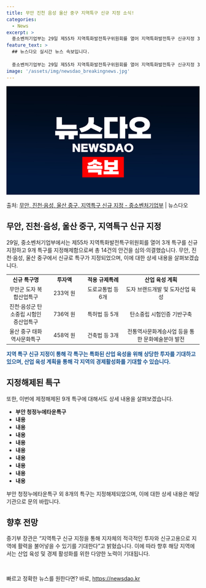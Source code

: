 ```yaml
---
title: 무안 진천 음성 울산 중구 지역특구 신규 지정 소식!
categories:
  - News
excerpt: >
  중소벤처기업부는 29일 제55차 지역특화발전특구위원회를 열어 지역특화발전특구 신규지정 3건, 지정해제 9건,…
feature_text: >
  ## 뉴스다오 실시간 뉴스 속보입니다.

  중소벤처기업부는 29일 제55차 지역특화발전특구위원회를 열어 지역특화발전특구 신규지정 3건, 지정해제 9건,…
image: '/assets/img/newsdao_breakingnews.jpg'
---
```


![뉴스다오 속보](/assets/img/newsdao_breakingnews.jpg)

<p>출처: <a href="https://newsdao.kr/2671" rel="dofollow">무안, 진천·음성, 울산 중구, 지역특구 신규 지정 - 중소벤처기업부</a> | 뉴스다오</p>

<h2 data-ke-size="size26">무안, 진천·음성, 울산 중구, 지역특구 신규 지정</h2>
<p data-ke-size="size16">29일, 중소벤처기업부에서는 제55차 지역특화발전특구위원회를 열어 3개 특구를 신규 지정하고 9개 특구를 지정해제함으로써 총 14건의 안건을 심의·의결했습니다. 무안, 진천·음성, 울산 중구에서 신규로 특구가 지정되었으며, 이에 대한 상세 내용을 살펴보겠습니다.</p>

<table>
   <colgroup>
      <col width="20%" />
      <col width="20%" />
      <col width="20%" />
      <col width="40%" />
   </colgroup>
   <tr>
      <td style="text-align: center; height: 17px;"><b>신규 특구명</b></td>
      <td style="text-align: center; height: 17px;"><b>투자액</b></td>
      <td style="text-align: center; height: 17px;"><b>적용 규제특례</b></td>
      <td style="text-align: center; height: 17px;"><b>산업 육성 계획</b></td>
   </tr>
   <tr>
      <td style="text-align: center; height: 17px;">무안군 도자 복합산업특구</td>
      <td style="text-align: center; height: 17px;">233억 원</td>
      <td style="text-align: center; height: 17px;">도로교통법 등 6개</td>
      <td style="text-align: center; height: 17px;">도자 브랜드개발 및 도자산업 육성</td>
   </tr>
   <tr>
      <td style="text-align: center; height: 17px;">진천·음성군 탄소중립 시험인증산업특구</td>
      <td style="text-align: center; height: 17px;">736억 원</td>
      <td style="text-align: center; height: 17px;">특허법 등 5개</td>
      <td style="text-align: center; height: 17px;">탄소중립 시험인증 기반구축</td>
   </tr>
   <tr>
      <td style="text-align: center; height: 17px;">울산 중구 태화역사문화특구</td>
      <td style="text-align: center; height: 17px;">458억 원</td>
      <td style="text-align: center; height: 17px;">건축법 등 3개</td>
      <td style="text-align: center; height: 17px;">전통역사문화계승사업 등을 통한 문화예술분야 발전</td>
   </tr>
</table>

<b><span style="color: #1a5490;">지역 특구 신규 지정이 통해 각 특구는 특화된 산업 육성을 위해 상당한 투자를 기대하고 있으며, 산업 육성 계획을 통해 각 지역의 경제활성화를 기대할 수 있습니다.</span></b>

<h2 data-ke-size="size26">지정해제된 특구</h2>
<p data-ke-size="size16">또한, 이번에 제정해제된 9개 특구에 대해서도 상세 내용을 살펴보겠습니다.</p>
<ul>
   <li><b>부안 청정누에타운특구</b></li>
   <li><b>내용</b></li>
   <li><b>내용</b></li>
   <li><b>내용</b></li>
   <li><b>내용</b></li>
   <li><b>내용</b></li>
   <li><b>내용</b></li>
   <li><b>내용</b></li>
   <li><b>내용</b></li>
   <li><b>내용</b></li>
</ul>

<p data-ke-size="size16">부안 청정누에타운특구 외 8개의 특구는 지정해제되었으며, 이에 대한 상세 내용은 해당 기관으로 문의 바랍니다.</p>

<h2 data-ke-size="size26">향후 전망</h2>
<p data-ke-size="size16">중기부 장관은 “지역특구 신규 지정을 통해 지자체의 적극적인 투자와 신규고용으로 지역에 활력을 불어넣을 수 있기를 기대한다”고 밝혔습니다. 이에 따라 향후 해당 지역에서는 산업 육성 및 경제 활성화를 위한 다양한 노력이 기대됩니다.</p>

<p data-ke-size="size16">&nbsp;</p> 

빠르고 정확한 뉴스를 원한다면? 바로, <a href="https://newsdao.kr" rel="dofollow">https://newsdao.kr</a>


